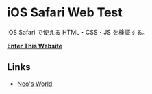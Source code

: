# iOS Safari Web Test

iOS Safari で使える HTML・CSS・JS を検証する。

__[Enter This Website](https://neos21.github.io/ios-safari-web-test/)__


## Links

- [Neo's World](https://neos21.net/)
